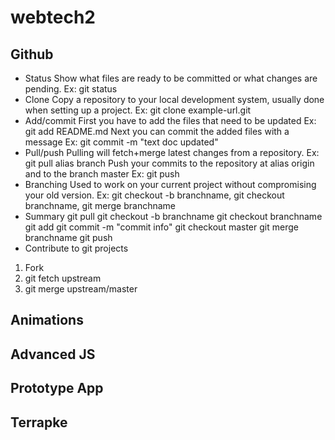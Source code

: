 webtech2
========
## Github ##
- Status
Show what files are ready to be committed or what changes are pending.
Ex: git status
- Clone 
Copy a repository to your local development system, usually done when setting up a project.
Ex: git clone example-url.git
- Add/commit
First you have to add the files that need to be updated
Ex: git add README.md
Next you can commit the added files with a message
Ex: git commit -m "text doc updated"
- Pull/push
Pulling will fetch+merge latest changes from a repository.
Ex: git pull alias branch
Push your commits to the repository at alias origin and to the branch master
Ex: git push
- Branching
Used to work on your current project without compromising your old version.
Ex: git checkout -b branchname, git checkout branchname, git merge branchname
- Summary
git pull
git checkout -b branchname
git checkout branchname
git add
git commit -m "commit info"
git checkout master
git merge branchname
git push
- Contribute to git projects
1. Fork
2. git fetch upstream
3. git merge upstream/master

## Animations ##

## Advanced JS ##

## Prototype App ##

## Terrapke ##